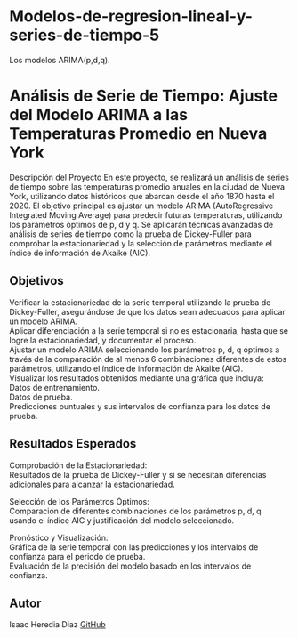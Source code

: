 # Modelos-de-regresion-lineal-y-series-de-tiempo-5
Los modelos ARIMA(p,d,q).

# Análisis de Serie de Tiempo: Ajuste del Modelo ARIMA a las Temperaturas Promedio en Nueva York
Descripción del Proyecto
En este proyecto, se realizará un análisis de series de tiempo sobre las temperaturas promedio anuales en la ciudad de Nueva York, utilizando datos históricos que abarcan desde el año 1870 hasta el 2020. 
El objetivo principal es ajustar un modelo ARIMA (AutoRegressive Integrated Moving Average) para predecir futuras temperaturas, utilizando los parámetros óptimos de p, d y q. 
Se aplicarán técnicas avanzadas de análisis de series de tiempo como la prueba de Dickey-Fuller para comprobar la estacionariedad y la selección de parámetros mediante el índice de información de Akaike (AIC).

## Objetivos
Verificar la estacionariedad de la serie temporal utilizando la prueba de Dickey-Fuller, asegurándose de que los datos sean adecuados para aplicar un modelo ARIMA.                      
Aplicar diferenciación a la serie temporal si no es estacionaria, hasta que se logre la estacionariedad, y documentar el proceso.                                                      
Ajustar un modelo ARIMA seleccionando los parámetros p, d, q óptimos a través de la comparación de al menos 6 combinaciones diferentes de estos parámetros, utilizando el índice de información de Akaike (AIC).                                                                                                        
Visualizar los resultados obtenidos mediante una gráfica que incluya:                                                           
Datos de entrenamiento.                                                           
Datos de prueba.                                                                                                                                       
Predicciones puntuales y sus intervalos de confianza para los datos de prueba.                                                                                                  

## Resultados Esperados                                                                                                                           
Comprobación de la Estacionariedad:                                                                                                                         
Resultados de la prueba de Dickey-Fuller y si se necesitan diferencias adicionales para alcanzar la estacionariedad.                                                         

Selección de los Parámetros Óptimos:                                                                                                                                            
Comparación de diferentes combinaciones de los parámetros p, d, q usando el índice AIC y justificación del modelo seleccionado.                                        

Pronóstico y Visualización:                                                                                                                                            
Gráfica de la serie temporal con las predicciones y los intervalos de confianza para el periodo de prueba.                                                             
Evaluación de la precisión del modelo basado en los intervalos de confianza.                                                                     

## Autor
Isaac Heredia Diaz
[GitHub](https://github.com/IsaacHD86)



